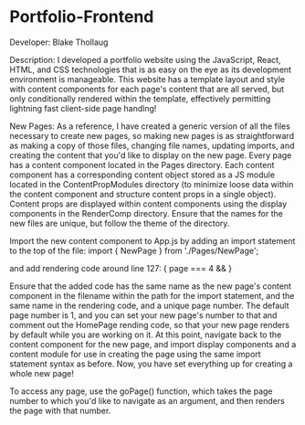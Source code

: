 # Portfolio-Frontend
Developer: Blake Thollaug

Description: I developed a portfolio website using the JavaScript, React, HTML, and CSS technologies that is as easy on the eye as its development environment is manageable. This website has a template layout and style with content components for each page's content that are all served, but only conditionally rendered within the template, effectively permitting lightning fast client-side page handlng!

New Pages: As a reference, I have created a generic version of all the files necessary to create new pages, so making new pages is as straightforward as making a copy of those files, changing file names, updating imports, and creating the content that you'd like to display on the new page. Every page has a content component located in the Pages directory. Each content component has a corresponding content object stored as a JS module located in the ContentPropModules directory (to minimize loose data within the content component and structure content props in a single object). Content props are displayed within content components using the display components in the RenderComp directory. Ensure that the names for the new files are unique, but follow the theme of the directory.

Import the new content component to App.js by adding an import statement to the top of the file:
import { NewPage } from './Pages/NewPage';

and add rendering code around line 127:
{
    page === 4 &&
    <NewPage
        featureAlertFunct={featureAlertFunct}
        mobile={mobile}
    />
}

Ensure that the added code has the same name as the new page's content component in the filename within the path for the import statement, and the same name in the rendering code, and a unique page number. The default page number is 1, and you can set your new page's number to that and comment out the HomePage rending code, so that your new page renders by default while you are working on it. At this point, navigate back to the content component for the new page, and import display components and a content module for use in creating the page using the same import statement syntax as before. Now, you have set everything up for creating a whole new page!

To access any page, use the goPage() function, which takes the page number to which you'd like to navigate as an argument, and then renders the page with that number.